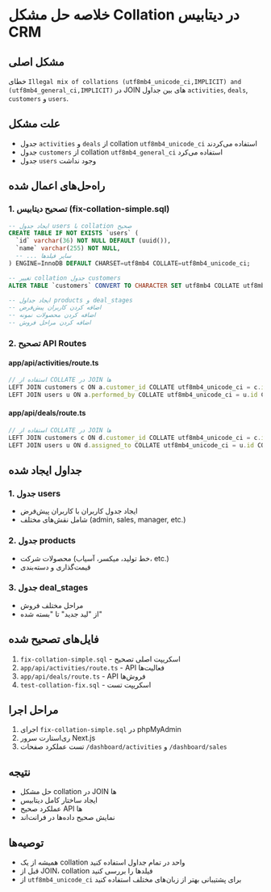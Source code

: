 # خلاصه حل مشکل Collation در دیتابیس CRM

## مشکل اصلی
خطای `Illegal mix of collations (utf8mb4_unicode_ci,IMPLICIT) and (utf8mb4_general_ci,IMPLICIT)` در JOIN های بین جداول `activities`, `deals`, `customers` و `users`.

## علت مشکل
- جدول `activities` و `deals` از collation `utf8mb4_unicode_ci` استفاده می‌کردند
- جدول `customers` از collation `utf8mb4_general_ci` استفاده می‌کرد
- جدول `users` وجود نداشت

## راه‌حل‌های اعمال شده

### 1. تصحیح دیتابیس (fix-collation-simple.sql)
```sql
-- ایجاد جدول users با collation صحیح
CREATE TABLE IF NOT EXISTS `users` (
  `id` varchar(36) NOT NULL DEFAULT (uuid()),
  `name` varchar(255) NOT NULL,
  -- ... سایر فیلدها
) ENGINE=InnoDB DEFAULT CHARSET=utf8mb4 COLLATE=utf8mb4_unicode_ci;

-- تغییر collation جدول customers
ALTER TABLE `customers` CONVERT TO CHARACTER SET utf8mb4 COLLATE utf8mb4_unicode_ci;

-- ایجاد جداول products و deal_stages
-- اضافه کردن کاربران پیش‌فرض
-- اضافه کردن محصولات نمونه
-- اضافه کردن مراحل فروش
```

### 2. تصحیح API Routes

#### app/api/activities/route.ts
```typescript
// استفاده از COLLATE در JOIN ها
LEFT JOIN customers c ON a.customer_id COLLATE utf8mb4_unicode_ci = c.id COLLATE utf8mb4_unicode_ci
LEFT JOIN users u ON a.performed_by COLLATE utf8mb4_unicode_ci = u.id COLLATE utf8mb4_unicode_ci
```

#### app/api/deals/route.ts
```typescript
// استفاده از COLLATE در JOIN ها
LEFT JOIN customers c ON d.customer_id COLLATE utf8mb4_unicode_ci = c.id COLLATE utf8mb4_unicode_ci
LEFT JOIN users u ON d.assigned_to COLLATE utf8mb4_unicode_ci = u.id COLLATE utf8mb4_unicode_ci
```

## جداول ایجاد شده

### 1. جدول users
- ایجاد جدول کاربران با کاربران پیش‌فرض
- شامل نقش‌های مختلف (admin, sales, manager, etc.)

### 2. جدول products
- محصولات شرکت (خط تولید، میکسر، آسیاب، etc.)
- قیمت‌گذاری و دسته‌بندی

### 3. جدول deal_stages
- مراحل مختلف فروش
- از "لید جدید" تا "بسته شده"

## فایل‌های تصحیح شده
1. `fix-collation-simple.sql` - اسکریپت اصلی تصحیح
2. `app/api/activities/route.ts` - API فعالیت‌ها
3. `app/api/deals/route.ts` - API فروش‌ها
4. `test-collation-fix.sql` - اسکریپت تست

## مراحل اجرا
1. اجرای `fix-collation-simple.sql` در phpMyAdmin
2. ری‌استارت سرور Next.js
3. تست عملکرد صفحات `/dashboard/activities` و `/dashboard/sales`

## نتیجه
- حل مشکل collation در JOIN ها
- ایجاد ساختار کامل دیتابیس
- عملکرد صحیح API ها
- نمایش صحیح داده‌ها در فرانت‌اند

## توصیه‌ها
- همیشه از یک collation واحد در تمام جداول استفاده کنید
- قبل از JOIN، collation فیلدها را بررسی کنید
- از `utf8mb4_unicode_ci` برای پشتیبانی بهتر از زبان‌های مختلف استفاده کنید